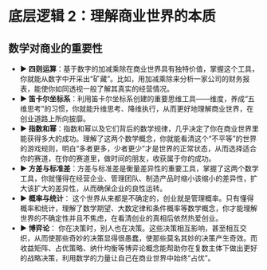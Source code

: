 # 底层逻辑 2：理解商业世界的本质

## 数学对商业的重要性

-   **▶ 四则运算**：基于数字的加减乘除在商业世界具有独特价值，掌握这个工具，你就能从数字中开采出“矿藏”。比如，用加减乘除来分析一家公司的财务报表，能使你如同透视一般了解其真实的经营情况。
-   **▶ 笛卡尔坐标系**：利用笛卡尔坐标系创建的重要思维工具——维度，养成“五维思考”的习惯，你就能升维思考、降维执行，从而更好地理解商业世界，在创业道路上所向披靡。
-   **▶ 指数和幂**：指数和幂以及它们背后的数学规律，几乎决定了你在商业世界里能获得多大的成功。理解了这两个数学概念，你就能看清这个“不平等”的世界的游戏规则，明白“多者更多，少者更少”才是世界的正常状态，从而选择适合你的赛道，在你的赛道里，做时间的朋友，收获属于你的成功。
-   **▶ 方差与标准差**：方差与标准差是衡量差异性的重要工具，掌握了这两个数学工具，你就懂得在经营企业、管理团队、制造产品时缩小该缩小的差异性，扩大该扩大的差异性，从而确保企业的良性运转。
-   **▶ 概率与统计**： 这个世界从来都是不确定的，创业就是管理概率。只有懂得概率和统计，理解了数学期望、大数定律和条件概率等数学概念，你才能理解世界的不确定性并且不焦虑，在看清创业的真相后依然热爱创业。
-   **▶ 博弈论**： 你在决策时，别人也在决策。这些决策相互影响，甚至相互交织，从而使那些奇妙的决策显得很愚蠢，使那些莫名其妙的决策产生奇效。而收益矩阵、占优策略、纳什均衡等博弈论概念能帮助你在复数主体下做出更好的战略决策，利用数学的力量让自己在商业世界中始终“占优”。
